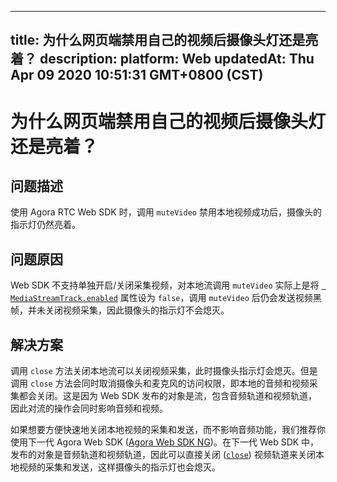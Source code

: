 
---
title: 为什么网页端禁用自己的视频后摄像头灯还是亮着？
description: 
platform: Web
updatedAt: Thu Apr 09 2020 10:51:31 GMT+0800 (CST)
---
# 为什么网页端禁用自己的视频后摄像头灯还是亮着？
## 问题描述

使用 Agora RTC Web SDK 时，调用 `muteVideo` 禁用本地视频成功后，摄像头的指示灯仍然亮着。

## 问题原因

Web SDK 不支持单独开启/关闭采集视频，对本地流调用 `muteVideo` 实际上是将 [` MediaStreamTrack.enabled`](https://developer.mozilla.org/en-US/docs/Web/API/MediaStreamTrack/enabled) 属性设为 `false`，调用 `muteVideo` 后仍会发送视频黑帧，并未关闭视频采集，因此摄像头的指示灯不会熄灭。

## 解决方案

调用 `close` 方法关闭本地流可以关闭视频采集，此时摄像头指示灯会熄灭。但是调用 `close` 方法会同时取消摄像头和麦克风的访问权限，即本地的音频和视频采集都会关闭。这是因为 Web SDK 发布的对象是流，包含音频轨道和视频轨道，因此对流的操作会同时影响音频和视频。

如果想要方便快速地关闭本地视频的采集和发送，而不影响音频功能，我们推荐你使用下一代 Agora Web SDK ([Agora Web SDK NG](https://agoraio-community.github.io/AgoraWebSDK-NG/zh-CN/))。在下一代 Web SDK 中，发布的对象是音频轨道和视频轨道，因此可以直接关闭 ([`close`](https://agoraio-community.github.io/AgoraWebSDK-NG/api/cn/interfaces/ilocaltrack.html#close)) 视频轨道来关闭本地视频的采集和发送，这样摄像头的指示灯也会熄灭。
